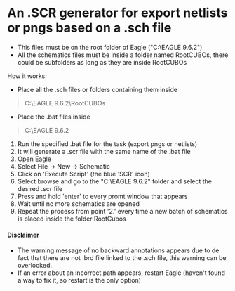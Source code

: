 # An .SCR generator for export netlists or pngs based on a .sch file
- This files must be on the root folder of Eagle ("C:\EAGLE 9.6.2")
- All the schematics files must be inside a folder named RootCUBOs, there could be subfolders as long as they are inside RootCUBOs

How it works:
- Place all the .sch files or folders containing them inside 

> C:\EAGLE 9.6.2\RootCUBOs

- Place the .bat files inside 
> C:\EAGLE 9.6.2
1. Run the specified .bat file for the task (export pngs or netlists)
2. It will generate a .scr file with the same name of the .bat file
3. Open Eagle
4. Select File -> New -> Schematic
5. Click on 'Execute Script' (the blue 'SCR' icon)
6. Select browse and go to the "C:\EAGLE 9.6.2" folder and select the desired .scr file
7. Press and hold 'enter' to every promt window that appears
8. Wait until no more schematics are opened
9. Repeat the process from point '2.' every time a new batch of schematics is placed inside the folder RootCubos 

#### Disclaimer
- The warning message of no backward annotations appears due to de fact that there are not .brd file linked to the .sch file, this warning can be overlooked.
- If an error about an incorrect path appears, restart Eagle (haven't found a way to fix it, so restart is the only option)